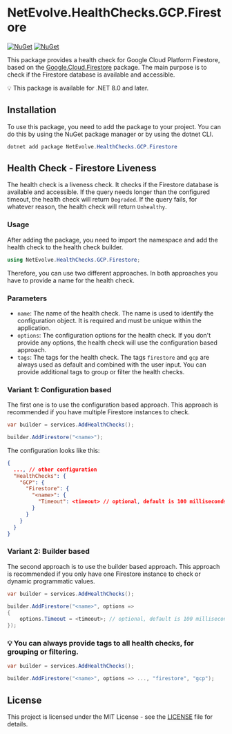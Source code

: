 # NetEvolve.HealthChecks.GCP.Firestore

[![NuGet](https://img.shields.io/nuget/v/NetEvolve.HealthChecks.GCP.Firestore?logo=nuget)](https://www.nuget.org/packages/NetEvolve.HealthChecks.GCP.Firestore/)
[![NuGet](https://img.shields.io/nuget/dt/NetEvolve.HealthChecks.GCP.Firestore?logo=nuget)](https://www.nuget.org/packages/NetEvolve.HealthChecks.GCP.Firestore/)

This package provides a health check for Google Cloud Platform Firestore, based on the [Google.Cloud.Firestore](https://www.nuget.org/packages/Google.Cloud.Firestore/) package. The main purpose is to check if the Firestore database is available and accessible.

:bulb: This package is available for .NET 8.0 and later.

## Installation
To use this package, you need to add the package to your project. You can do this by using the NuGet package manager or by using the dotnet CLI.
```powershell
dotnet add package NetEvolve.HealthChecks.GCP.Firestore
```

## Health Check - Firestore Liveness
The health check is a liveness check. It checks if the Firestore database is available and accessible.
If the query needs longer than the configured timeout, the health check will return `Degraded`.
If the query fails, for whatever reason, the health check will return `Unhealthy`.

### Usage
After adding the package, you need to import the namespace and add the health check to the health check builder.
```csharp
using NetEvolve.HealthChecks.GCP.Firestore;
```
Therefore, you can use two different approaches. In both approaches you have to provide a name for the health check.

### Parameters
- `name`: The name of the health check. The name is used to identify the configuration object. It is required and must be unique within the application.
- `options`: The configuration options for the health check. If you don't provide any options, the health check will use the configuration based approach.
- `tags`: The tags for the health check. The tags `firestore` and `gcp` are always used as default and combined with the user input. You can provide additional tags to group or filter the health checks.

### Variant 1: Configuration based
The first one is to use the configuration based approach. This approach is recommended if you have multiple Firestore instances to check.
```csharp
var builder = services.AddHealthChecks();

builder.AddFirestore("<name>");
```

The configuration looks like this:
```json
{
  ..., // other configuration
  "HealthChecks": {
    "GCP": {
      "Firestore": {
        "<name>": {
          "Timeout": <timeout> // optional, default is 100 milliseconds
        }
      }
    }
  }
}
```

### Variant 2: Builder based
The second approach is to use the builder based approach. This approach is recommended if you only have one Firestore instance to check or dynamic programmatic values.
```csharp
var builder = services.AddHealthChecks();

builder.AddFirestore("<name>", options =>
{
    options.Timeout = <timeout>; // optional, default is 100 milliseconds
});
```

### :bulb: You can always provide tags to all health checks, for grouping or filtering.

```csharp
var builder = services.AddHealthChecks();

builder.AddFirestore("<name>", options => ..., "firestore", "gcp");
```

## License

This project is licensed under the MIT License - see the [LICENSE](https://raw.githubusercontent.com/dailydevops/healthchecks/refs/heads/main/LICENSE) file for details.

